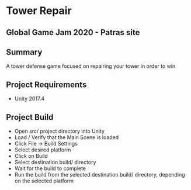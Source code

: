 # Tower Repair
## Global Game Jam 2020 - Patras site

## Summary
A tower defense game focused on repairing your tower in order to win

## Project Requirements
- Unity 2017.4

## Project Build
- Open src/ project directory into Unity
- Load / Verify that the Main Scene is loaded
- Click File -> Build Settings
- Select desired platform
- Click on Build
- Select destination build/ directory
- Wait for the build to complete
- Run the build from the selected destination build/ directory, depending on the selected platform
